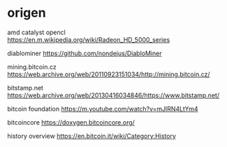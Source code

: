 origen
======

amd catalyst opencl 
https://en.m.wikipedia.org/wiki/Radeon_HD_5000_series

diablominer
https://github.com/nondejus/DiabloMiner

mining.bitcoin.cz 
https://web.archive.org/web/20110923151034/http://mining.bitcoin.cz/

bitstamp.net 
https://web.archive.org/web/20130416034846/https://www.bitstamp.net/

bitcoin foundation 
https://m.youtube.com/watch?v=mJlRN4LtYm4

bitcoincore
https://doxygen.bitcoincore.org/

history overview
https://en.bitcoin.it/wiki/Category:History

